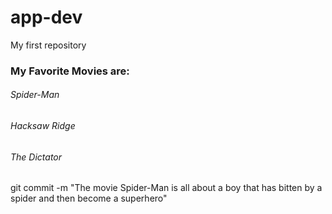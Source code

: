 # app-dev
My first repository

### My Favorite Movies are:
###### Spider-Man
###### Hacksaw Ridge
###### The Dictator

git commit -m "The movie Spider-Man is all about a boy that has bitten by a spider and then become a superhero" 
